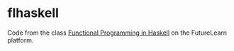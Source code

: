 # flhaskell

Code from the class [Functional Programming in Haskell][1] on the FutureLearn platform.


[1]: https://www.futurelearn.com/courses/functional-programming-haskell
